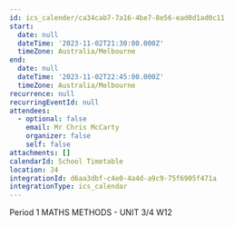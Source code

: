 ```yaml
---
id: ics_calender/ca34cab7-7a16-4be7-8e56-ead0d1ad0c11
start:
  date: null
  dateTime: '2023-11-02T21:30:00.000Z'
  timeZone: Australia/Melbourne
end:
  date: null
  dateTime: '2023-11-02T22:45:00.000Z'
  timeZone: Australia/Melbourne
recurrence: null
recurringEventId: null
attendees:
  - optional: false
    email: Mr Chris McCarty
    organizer: false
    self: false
attachments: []
calendarId: School Timetable
location: J4
integrationId: d6aa3dbf-c4e0-4a4d-a9c9-75f6905f471a
integrationType: ics_calendar
---
```

Period 1
MATHS METHODS - UNIT 3/4 W12
